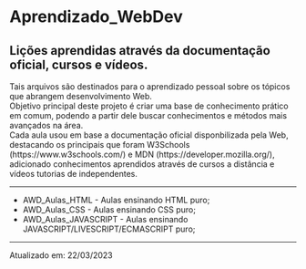 # Aprendizado_WebDev
<h2>Lições aprendidas através da documentação oficial, cursos e vídeos.</h2>
<p>
  Tais arquivos são destinados para o aprendizado pessoal sobre os tópicos que abrangem desenvolvimento Web.
  <br/>Objetivo principal deste projeto é criar uma base de conhecimento prático em comum, podendo a partir dele buscar conhecimentos e métodos mais avançados na área.
  <br/>Cada aula usou em base a documentação oficial disponbilizada pela Web, destacando os principais que foram W3Schools (https://www.w3schools.com/) e MDN (https://developer.mozilla.org/), adicionado conhecimentos aprendidos através de cursos a distância e vídeos tutorias de independentes.
</p>
<hr/>
<ul>
  <li>AWD_Aulas_HTML - Aulas ensinando HTML puro;</li>
  <li>AWD_Aulas_CSS - Aulas ensinando CSS puro;</li>
  <li>AWD_Aulas_JAVASCRIPT - Aulas ensinando JAVASCRIPT/LIVESCRIPT/ECMASCRIPT puro;</li>
</ul>
<hr/>
Atualizado em: 22/03/2023
